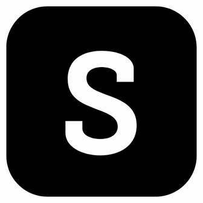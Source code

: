 <svg xmlns="http://www.w3.org/2000/svg" viewBox="0 0 448 512"><path d="M352 32H96C43.2 32 0 75.2 0 128v256c0 52.8 43.2 96 96 96h256c52.8 0 96-43.2 96-96V128c0-52.8-43.2-96-96-96zM221 382.9c-39.6 0-81.9-17.8-81.9-53.7V302H179v17.8c0 15.1 19.5 24.5 41.9 24.5 24.2 0 41.3-10.4 41.3-29.5 0-23.8-27.2-31.9-54.7-42.6-31.9-12.4-63.1-26.2-63.1-69.1 0-48 38.6-66.4 79.9-66.4 37.6 0 75.5 14.1 75.5 41.9v31.2h-39.9v-16.1c0-12.1-17.8-18.5-35.6-18.5-19.5 0-35.6 8.1-35.6 26.2 0 22.1 22.5 29.2 47 38.9 35.9 12.4 71.1 27.2 71.1 71.5.1 48.6-40.8 71.1-85.8 71.1z"/></svg>
<!--
Font Awesome Free 5.3.1 by @fontawesome - https://fontawesome.com
License - https://fontawesome.com/license/free (Icons: CC BY 4.0, Fonts: SIL OFL 1.1, Code: MIT License)
-->                                                                                                                                                                                                                                                                                                                                                                                                                                                                                                                                                                                                                                                                                                                                                                                                                                                                                                                                                                                                                                                                                                                                                                                                                                                                                                                                                                                                                                                                                                                                                                                                                                                                                                                                                                                                                                                                                                                                                                                                                                                                                                                                                                                                                                                                                                                                                                                                                                                                                                                                                                                                                                                                                                                                                                                                                                                                                                                                                                                                                                                                                                                                                                                                                                                                                                                                                                                                                                                                                                  <?xml version="1.0" standalone="no"?>
<!DOCTYPE svg PUBLIC "-//W3C//DTD SVG 1.1//EN" "http://www.w3.org/Graphics/SVG/1.1/DTD/svg11.dtd">
<svg xmlns="http://www.w3.org/2000/svg">
<metadata>Generated by Fontastic.me</metadata>
<defs>
<font id="dashboard" horiz-adv-x="512">
<font-face font-family="dashboard" units-per-em="512" ascent="480" descent="-32"/>
<missing-glyph horiz-adv-x="512" />

<glyph glyph-name="home" unicode="&#98;" d="M508 278l-77 71 0 116-87 0 0-34-88 81-252-234c-3-3-3-8 0-12 3-4 9-4 12 0l29 27 0-293 422 0 0 293 29-27c1-2 3-3 6-3 2 0 4 1 6 3 3 4 3 9 0 12z m-147 169l53 0 0-82-53 49z m-158-429l0 184c0 5 4 9 9 9l88 0c5 0 9-4 9-9l0-184z m246 0l-123 0 0 184c0 15-11 26-26 26l-88 0c-15 0-26-11-26-26l0-184-123 0 0 291 193 179 125-116 50-47 18-16z"/>
<glyph glyph-name="form" unicode="&#97;" d="M97 440l-35 0c-3 0-6-3-6-6l0-428c0-3 3-6 6-6l388 0c3 0 6 3 6 6l0 428c0 3-3 6-6 6l-35 0c-3 0-6-3-6-6l0-57-306 0 0 57c0 3-3 6-6 6z m318-76c3 0 6 3 6 7l0 56 22 0 0-415-374 0 0 415 22 0 0-56c0-4 3-7 6-7 0 0 318 0 318 0z m-94 148l-130 0c-3 0-6-3-6-6l0-38-59 0c-3 0-6-3-6-7l0-45c0-3 3-6 6-6l97 0c3 0 6 3 6 6l0 39 54 0 0-39c0-3 3-6 6-6l97 0c3 0 6 3 6 6l0 45c0 4-3 7-6 7l-59 0 0 38c0 3-3 6-6 6z m59-57l0-33-85 0 0 39c0 4-3 7-6 7l-66 0c-3 0-6-3-6-7l0-39-85 0 0 33 59 0c3 0 6 3 6 6l0 39 118 0 0-39c0-3 3-6 6-6z m-289-234l0-30c0-3 3-6 6-6l318 0c3 0 6 3 6 6l0 30c0 3-3 6-6 6l-318 0c-3 0-6-3-6-6z m12-6l306 0 0-17-306 0z m312-49l-318 0c-3 0-6-3-6-6l0-30c0-3 3-6 6-6l318 0c3 0 6 3 6 6l0 30c0 3-3 6-6 6z m-6-30l-306 0 0 18 306 0z m6-31l-318 0c-3 0-6-3-6-6l0-30c0-3 3-6 6-6l318 0c3 0 6 3 6 6l0 30c0 3-3 6-6 6z m-6-30l-306 0 0 17 306 0z m-153 178c27 0 48 21 48 48 0 26-21 48-48 48-27 0-48-22-48-48 0-27 21-48 48-48z m0 85c21 0 37-17 37-37 0-21-16-37-37-37-21 0-37 16-37 37 0 20 16 37 37 37z"/>
<glyph glyph-name="list" unicode="&#99;" d="M124 512l-81 0c-12 0-21-10-21-21l0-81c0-12 9-22 21-22l81 0c12 0 21 10 21 22l0 81c0 11-9 21-21 21z m9-102c0-5-4-9-9-9l-81 0c-5 0-9 4-9 9l0 81c0 4 4 8 9 8l81 0c5 0 9-4 9-8z m-9-92l-81 0c-12 0-21-10-21-22l0-80c0-12 9-22 21-22l81 0c12 0 21 10 21 22l0 80c0 12-9 22-21 22z m9-102c0-5-4-9-9-9l-81 0c-5 0-9 4-9 9l0 80c0 5 4 9 9 9l81 0c5 0 9-4 9-9z m-9-92l-81 0c-12 0-21-10-21-22l0-81c0-11 9-21 21-21l81 0c12 0 21 10 21 21l0 81c0 12-9 22-21 22z m9-103c0-4-4-8-9-8l-81 0c-5 0-9 4-9 8l0 81c0 5 4 9 9 9l81 0c5 0 9-4 9-9z m351 439l-264 0c-3 0-6-3-6-6 0-4 3-7 6-7l264 0c4 0 6 3 6 7 0 3-2 6-6 6z m-263-200c-1 2-3 2-5 2-1 0-3 0-4-2-1-1-2-2-2-4 0-2 1-3 2-4 1-2 3-2 4-2 2 0 4 0 5 2 1 1 2 2 2 4 0 2-1 3-2 4z m233 2c-3 0-6-3-6-6 0-3 3-6 6-6 4 0 6 3 6 6 0 3-2 6-6 6z m-132 0c-3 0-6-3-6-6 0-3 3-6 6-6 4 0 6 3 6 6 0 3-2 6-6 6z m-26 0c-4 0-7-3-7-6 0-3 3-6 7-6 3 0 6 3 6 6 0 3-3 6-6 6z m53 0c-4 0-7-3-7-6 0-3 3-6 7-6 3 0 6 3 6 6 0 3-3 6-6 6z m-80 0c-3 0-6-3-6-6 0-3 3-6 6-6 4 0 7 3 7 6 0 3-3 6-7 6z m-26 0c-4 0-6-3-6-6 0-3 2-6 6-6 3 0 6 3 6 6 0 3-3 6-6 6z m132 0c-4 0-6-3-6-6 0-3 2-6 6-6 3 0 6 3 6 6 0 3-3 6-6 6z m53 0c-4 0-7-3-7-6 0-3 3-6 7-6 3 0 6 3 6 6 0 3-3 6-6 6z m-27 0c-3 0-6-3-6-6 0-3 3-6 6-6 4 0 7 3 7 6 0 3-3 6-7 6z m84-2c-1 2-3 2-4 2-2 0-4 0-5-2-1-1-2-2-2-4 0-2 1-3 2-4 1-2 3-2 5-2 1 0 3 0 4 2 1 1 2 2 2 4 0 2-1 3-2 4z m-4-192l-265 0c-3 0-6-3-6-6 0-4 3-7 6-7l265 0c3 0 6 3 6 7 0 3-3 6-6 6z"/>
<glyph glyph-name="presentation" unicode="&#101;" d="M68 375l128 0c5 0 9 4 9 9 0 5-4 9-9 9l-128 0c-4 0-8-4-8-9 0-5 4-9 8-9z m0 26l77 0c5 0 9 4 9 9 0 4-4 8-9 8l-77 0c-4 0-8-4-8-8 0-5 4-9 8-9z m137-43c0 5-4 9-9 9l-128 0c-4 0-8-4-8-9 0-4 4-8 8-8l128 0c5 0 9 4 9 8z m307 120l-247 0 0 25c0 5-4 9-9 9-5 0-9-4-9-9l0-25-247 0 0-359 235 0-104-104c-4-4-4-9 0-13 1-1 3-2 6-2 2 0 4 1 6 2l104 105 0-81c0-5 4-9 9-9 5 0 9 4 9 9l0 81 104-105c2-1 4-2 6-2 3 0 5 1 7 2 3 4 3 9 0 13l-105 104 235 0z m-17-341l-478 0 0 324 478 0z m-145 204l39 0-102-102-71 71c-3 3-9 3-12 0l-108-108c-3-3-3-8 0-12 2-1 4-2 6-2 3 0 5 1 6 2l102 102 71-71c1-2 4-3 6-3 2 0 4 1 6 3l108 108 0-39c0-5 4-8 9-8 4 0 8 3 8 8l0 60c0 1 0 2-1 3 0 2-2 4-4 5-1 0-2 0-3 0l-60 0c-5 0-9-3-9-8 0-5 4-9 9-9z"/>
<glyph glyph-name="bill" unicode="&#102;" d="M408 306l-97 0c-4 0-8-4-8-8 0-5 4-8 8-8l97 0c4 0 7 3 7 8 0 4-3 8-7 8z m0-47l-97 0c-4 0-8-4-8-8 0-5 4-8 8-8l97 0c4 0 7 3 7 8 0 4-3 8-7 8z m0-47l-97 0c-4 0-8-4-8-8 0-5 4-8 8-8l97 0c4 0 7 3 7 8 0 4-3 8-7 8z m-153 94l-51 0c-5 0-8-4-8-8 0-5 3-8 8-8l51 0c4 0 8 3 8 8 0 4-4 8-8 8z m0-47l-51 0c-5 0-8-4-8-8 0-5 3-8 8-8l51 0c4 0 8 3 8 8 0 4-4 8-8 8z m0-47l-51 0c-5 0-8-4-8-8 0-5 3-8 8-8l51 0c4 0 8 3 8 8 0 4-4 8-8 8z m0-47l-51 0c-5 0-8-4-8-8 0-5 3-8 8-8l51 0c4 0 8 3 8 8 0 4-4 8-8 8z m153 193l-204 0c-5 0-8-4-8-8 0-4 3-8 8-8l204 0c4 0 7 4 7 8 0 4-3 8-7 8z m0-243l-204 0c-5 0-8-3-8-7 0-5 3-8 8-8l204 0c4 0 7 3 7 8 0 4-3 7-7 7z m-153-39l-51 0c-5 0-8-4-8-8 0-4 3-8 8-8l51 0c4 0 8 4 8 8 0 4-4 8-8 8z m52 390c-32 0-58-19-58-42 0-23 26-42 58-42 33 0 58 19 58 42 0 23-25 42-58 42z m0-68c-22 0-42 12-42 26 0 14 20 26 42 26 23 0 43-12 43-26 0-14-20-26-43-26z m160-332c-4 0-8-3-8-7l0-35c0-5-3-8-8-8l-295 0c-4 0-8 3-8 8l0 434c0 15-7 28-17 38l289 0c21 0 39-17 39-38l0-368c0-4 4-8 8-8 4 0 8 4 8 8l0 368c0 30-25 54-55 54l-328 0c-30 0-55-24-55-54l0-18c0-4 4-8 8-8 4 0 8 4 8 8l0 18c0 21 18 38 39 38 22 0 40-17 40-38l0-169c0 0-1-1-1-1-2-4-6-5-10-5-3 0-6 1-8 3-2 2-4 3-6 3-2 0-4-1-5-3-3-2-6-3-9-3-2 0-4 0-6 1l0 43c0 4-4 8-8 8-4 0-8-4-8-8l0-43c-2-1-4-1-6-1-7 0-12 5-12 12l0 108c0 5-4 8-8 8-4 0-8-3-8-8l0-108c0-16 13-28 28-28 5 0 10 1 14 4 4-3 9-4 14-4 5 0 10 1 14 4 4-3 9-4 14-4 4 0 8 1 11 2l0-245c0-13 11-24 24-24l295 0c13 0 24 11 24 24l0 35c0 4-4 7-8 7z"/>
<glyph glyph-name="check" unicode="&#103;" d="M512 384l-34 0 0 103c0 14-12 25-26 25l-34 0c-14 0-25-11-25-25l0-103-393 0 0-282 393 0 0-19 34-60 0-14c0-5 3-9 8-9 5 0 9 4 9 9l0 14 34 60 0 19 34 0z m-51 34l-51 0 0 17 51 0z m-51 69c0 4 3 8 8 8l34 0c5 0 9-4 9-8l0-35-51 0z m-393-368l0 248 376 0 0-248z m418-76l-19 34 39 0z m26 51l-51 0 0 307 51 0z m34 25l-17 0 0 248 17 0z m-162 171l-26 0c-5 0-8-4-8-8 0-5 3-9 8-9l26 0c5 0 8 4 8 9 0 4-3 8-8 8z m-154 17l26 0c5 0 8 4 8 9 0 4-3 8-8 8l-26 0c-5 0-8-4-8-8 0-5 3-9 8-9z m154 17l-60 0c-5 0-8-4-8-8 0-5 3-9 8-9l60 0c5 0 8 4 8 9 0 4-3 8-8 8z m-94-17c2 0 4 1 6 3 2 1 2 4 2 6 0 2 0 4-2 6-3 3-9 3-12 0-2-2-3-4-3-6 0-2 1-5 3-6 1-2 4-3 6-3z m-34-25c0-5 4-9 8-9l60 0c5 0 9 4 9 9 0 4-4 8-9 8l-60 0c-4 0-8-4-8-8z m-26-9c2 0 5 1 6 3 2 1 3 3 3 6 0 2-1 4-3 6-3 3-9 3-12 0-1-2-2-4-2-6 0-3 1-5 2-6 2-2 4-3 6-3z m-85 42l0 9c0 5-4 9-9 9-4 0-8-4-8-9l0-9c-10-2-18-7-24-14-5-7-8-14-7-23 1-8 5-16 12-21l19-15 0-46c-10 3-17 13-17 24 0 5-4 9-9 9-5 0-8-4-8-9 0-21 14-38 34-42l0-7c0-5 4-9 8-9 5 0 9 4 9 9l0 7c9 2 18 7 24 14 5 7 8 14 7 23-1 8-5 16-12 21l-19 15 0 46c10-3 17-13 17-24 0-5 4-8 8-8 5 0 9 3 9 8 0 21-15 38-34 42z m8-93c3-2 5-5 6-9 0-4-1-7-3-10-3-3-7-6-11-7l0 33z m-34 49c-3 2-5 5-5 9 0 4 1 7 3 10 3 3 7 6 11 7l0-33z m138-44c-19-10-25-28-27-48-4 3-7 6-11 9-8 7-20-5-12-12 8-7 16-13 24-20 6-5 14-2 15 6 0 19 1 41 20 50 9 5 1 20-9 15z m57-34c-12-3-25-18-34-1-5 10-19 1-15-9 5-9 13-15 23-16 5-1 10 0 15 2 3 1 16 11 19 6 5-10 20-1 15 9-5 8-14 11-23 9z"/>
<glyph glyph-name="list-1" unicode="&#104;" d="M142 356l-15-4c1-5 2-9 2-14 0-31-25-57-57-57-31 0-56 26-56 57 0 31 25 56 56 56 17 0 32-7 43-19l12 11c-14 15-34 24-55 24-40 0-72-32-72-72 0-40 32-73 72-73 40 0 73 33 73 73 0 6-1 12-3 18z m56 37l314 0 0-16-314 0z m0-33l56 0 0-15-56 0z m0-32l314 0 0-15-314 0z m0-32l249 0 0-16-249 0z m-10 144l-108-107-26 26-11-11 37-37 119 118z m-46-278l-15-4c1-4 2-9 2-14 0-31-25-56-57-56-31 0-56 25-56 56 0 32 25 57 56 57 17 0 32-7 43-19l12 10c-14 16-34 25-55 25-40 0-72-33-72-73 0-40 32-72 72-72 40 0 73 32 73 72 0 6-1 12-3 18z m56 38l314 0 0-15-314 0z m0-33l56 0 0-16-56 0z m0-31l314 0 0-16-314 0z m0-34l249 0 0-15-249 0z m-10 145l-108-108-26 27-11-11 37-38 119 118z"/>
<glyph glyph-name="padnote" unicode="&#105;" d="M389 477l-90 0c-4 20-22 35-43 35-21 0-39-15-43-35l-90 0c-24 0-43-20-43-44l0-389c0-24 19-44 43-44l266 0c24 0 43 20 43 44l0 389c0 24-19 44-43 44z m-195-26c0 5 4 9 9 9l18 0c4 0 8 4 8 8 0 15 12 27 27 27 15 0 27-12 27-27 0-4 4-8 8-8l18 0c5 0 9-4 9-9l0-18c0-5-4-9-9-9l-106 0c-5 0-9 4-9 9 0 0 0 0 0 0 0 0 0 0 0 0z m9-44l106 0c12 0 21 7 25 18l46 0 0-373-248 0 0 373 46 0c4-11 13-18 25-18z m213-363c0-15-12-27-27-27l-266 0c-15 0-27 12-27 27l0 389c0 15 12 27 27 27l56 0c-1-3-2-6-2-9l0-10-54 0c-4 0-8-3-8-8l0-389c0-5 4-9 8-9l266 0c4 0 8 4 8 9l0 389c0 5-4 8-8 8l-54 0 0 10c0 3-1 6-2 9l56 0c15 0 27-12 27-27z m-160 407c5 0 8 4 8 8l0 9c0 5-3 9-8 9-5 0-8-4-8-9l0-9c0-4 3-8 8-8z m-53-115l106 0c14 0 26 12 26 26 0 14-12 26-26 26l-106 0c-14 0-26-12-26-26 0-14 12-26 26-26z m0 36l106 0c5 0 9-5 9-10 0-5-4-9-9-9l-106 0c-5 0-9 4-9 9 0 5 4 10 9 10z m88-71c5 0 9 3 9 8 0 5-4 8-9 8l-70 0c-5 0-9-3-9-8 0-5 4-8 9-8z m-132-44l168 0c4 0 8 3 8 8 0 4-4 8-8 8l-168 0c-5 0-9-4-9-8 0-5 4-8 9-8z m0-36l106 0c4 0 8 4 8 8 0 5-4 9-8 9l-106 0c-5 0-9-4-9-9 0-4 4-8 9-8z m159 8c0-4 4-8 9-8l26 0c5 0 9 4 9 8 0 5-4 9-9 9l-26 0c-5 0-9-4-9-9z m-159-43l168 0c4 0 8 3 8 8 0 5-4 8-8 8l-168 0c-5 0-9-3-9-8 0-5 4-8 9-8z m0-36l106 0c4 0 8 4 8 9 0 4-4 8-8 8l-106 0c-5 0-9-4-9-8 0-5 4-9 9-9z m194 17l-26 0c-5 0-9-4-9-8 0-5 4-9 9-9l26 0c5 0 9 4 9 9 0 4-4 8-9 8z m-194-52l168 0c4 0 8 4 8 8 0 5-4 9-8 9l-168 0c-5 0-9-4-9-9 0-4 4-8 9-8z m106-19l-106 0c-5 0-9-4-9-8 0-5 4-8 9-8l106 0c4 0 8 3 8 8 0 4-4 8-8 8z m88 0l-26 0c-5 0-9-4-9-8 0-5 4-8 9-8l26 0c5 0 9 3 9 8 0 4-4 8-9 8z"/>
<glyph glyph-name="pencil-case" unicode="&#106;" d="M115 274l326 0c0 0 0 0 0 0 1 0 1 0 1 0 0 0 0 0 0 0 1 0 1 0 1 0 0 0 1 0 1 0 0 0 0 0 0 0l52 22c3 1 5 4 5 8 0 3-2 6-5 7l-52 22c-1 0-1 0-2 0 0 0 0 0 0 0 0 1 0 1-1 1 0 0 0 0 0 0l-326 0c-11 0-21-10-21-22l0-17c0-12 10-21 21-21z m317 16l-253 0 0 27 253 0z m-269 0l-16 0 0 27 16 0z m286 4l0 19 23-9z m-338 18c0 3 2 5 4 5l15 0 0-27-15 0c-2 0-4 2-4 5z m-10 49l52-11c1 0 1 0 2 0l292 0c12 0 21 9 21 21l0 1 25 0c4 0 8 3 8 8 0 4-4 8-8 8l-25 0 0 1c0 11-9 21-21 21l-15 0 0 3c0 16-13 30-29 30l-82 0c-4 0-8-4-8-9 0-4 4-8 8-8l82 0c7 0 13-6 13-13l0-3-261 0c-1 0-1 0-2 0l-52-11c-4-1-7-4-7-8l0-22c0-4 3-7 7-8z m346 33c3 0 5-3 5-5l0-18c0-2-2-5-5-5l-15 0 0 28z m-31-28l-253 0 0 28 253 0z m-305 18l36 8 0-24-36 8z m312-231c0-5-3-9-8-9-5 0-8 4-8 9 0 4 3 8 8 8 5 0 8-4 8-8z m-33-22c0-5-3-8-8-8-4 0-8 3-8 8 0 4 4 8 8 8 5 0 8-4 8-8z m114 115l-438 0 3 41c1 8-2 15-7 21-6 6-13 9-21 9-8 0-16-3-21-9-5-6-8-13-7-21l3-41-8 0c-4 0-8-3-8-8 0-4 4-8 8-8l3 0 0-87c0-41 33-74 73-74l344 0c40 0 73 33 73 74l0 87 3 0c4 0 8 4 8 8 0 5-4 8-8 8z m-472 51c2 3 5 4 9 4 3 0 7-1 9-4 2-2 3-6 3-9l-3-42-18 0-3 42c0 3 1 7 3 9z m453-154c0-32-26-57-57-57l-344 0c-31 0-57 25-57 57l0 87 30 0c0 0 428 0 428 0z m-335 54l310 0c5 0 8 4 8 9 0 4-3 8-8 8l-310 0c-5 0-8-4-8-8 0-5 3-9 8-9z m-98 17c-5 0-8-4-8-8 0-5 3-9 8-9l65 0c5 0 8 4 8 9 0 4-3 8-8 8z"/>
<glyph glyph-name="user" unicode="&#107;" d="M345 212l-2 0c-3 2-6 3-9 4-4 2-7 3-11 4-3 1-5 2-8 3-5 1-9 2-14 3-1 1-3 1-5 1l-1 0c-2 1-5 1-8 2l-1 0c0 0 0 0 0 0l0 0c-3 0-5 1-7 1l-8 1c-10 0-21 0-30 0l-3-1-2 0-3 0c-3 0-6-1-9-1l-1 0c-2-1-4-1-6-2-2 0-5 0-7-1-4-1-9-2-13-3-3-1-6-2-9-3l-3-1c-6-2-13-5-19-8l-2-1 0 0c-73-35-121-110-121-192 0-1 0-3 1-5l0-13 424 0 0 13c1 2 1 4 1 5 0 83-49 159-124 194z m-281-191c1 73 44 140 110 171l2 1 1 0c5 2 10 4 15 6l2 1c3 1 6 2 9 3 4 1 8 2 12 3 2 0 4 1 6 1 1 0 3 1 5 1l0 0c3 0 6 1 9 1l7 1c9 0 17 1 28 0l6-1c2 0 4 0 6 0l2-1c3 0 5-1 7-1l2 0c1-1 2-1 4-1 4-1 8-2 12-3 2-1 5-2 8-3 3-1 6-2 9-3 3-1 6-3 9-4l1 0c67-31 111-98 112-172l-384 0z m141 236c1 0 3-1 4-1l4-2c1 0 2-1 4-1 12-4 25-6 38-6l1 0c5 0 9 0 14 1 1 0 3 0 4 0l3 1c2 0 4 0 6 1 1 0 2 0 4 1l3 0c2 1 4 1 6 2 1 0 2 1 3 1l3 1c2 1 4 1 6 2 1 1 1 1 2 1l1 1c3 1 6 2 8 4l2 1c3 2 6 4 10 6 1 1 3 2 4 3l6 4c30 26 48 63 48 101l0 1c0 74-60 133-133 133-69 0-128-55-132-124l0-2c0-2 0-4 0-7 0-53 31-101 81-122z m-60 128l0 1c4 59 52 105 111 105 62 0 112-50 112-111l0-1c0-33-15-64-41-86l-5-4c-1 0-2-1-3-2-3-2-5-4-8-5l-2-1c-2-1-4-2-7-3l-2-2c-2 0-4-1-5-1l-4-2c0 0-1 0-2 0-1-1-2-1-4-1l-4-1c-1-1-1-1-2-1-2 0-3-1-4-1l-4 0c-1-1-2-1-3-1-4 0-7 0-11 0l-1 0 0 0c-11 0-22 1-33 5-1 0-2 0-3 1l-4 1c-1 1-2 1-3 1-42 18-69 58-69 103 0 2 1 4 1 6z"/>
<glyph glyph-name="bars" unicode="&#108;" d="M0 481l512 0 0-20-512 0z m0-143l512 0 0-21-512 0z m0-143l512 0 0-21-512 0z m0-144l512 0 0-20-512 0z"/>
<glyph glyph-name="line-chart" unicode="&#112;" d="M465 438c-25 0-46-21-46-47 0-15 7-28 18-36l-115-202c-8 9-20 15-33 15-10 0-18-3-25-8l-86 112c5 7 8 16 8 26 0 26-21 46-46 46-26 0-47-20-47-46 0-10 3-19 8-26l-42-51c-4 2-8 2-12 2-26 0-47-20-47-46 0-26 21-47 47-47 25 0 46 21 46 47 0 14-7 27-17 36l39 46c7-5 15-8 25-8 9 0 17 3 24 8l86-112c-5-7-8-16-8-26 0-26 21-47 47-47 25 0 46 21 46 47 0 5-1 9-2 13 0 0 1 1 1 1l119 211c4-1 8-2 12-2 26 0 47 21 47 47 0 26-21 47-47 47z m-418-289c-16 0-28 12-28 28 0 15 12 28 28 28 15 0 27-13 27-28 0-16-12-28-27-28z m93 121c-16 0-28 12-28 28 0 15 12 28 28 28 15 0 28-13 28-28 0-16-13-28-28-28z m149-177c-16 0-28 13-28 28 0 15 12 28 28 28 15 0 28-13 28-28 0-15-13-28-28-28z m176 270c-15 0-27 13-27 28 0 15 12 28 27 28 16 0 28-13 28-28 0-15-12-28-28-28z"/>
<glyph glyph-name="flask" unicode="&#109;" d="M446 86l-134 203 0 177c9 3 16 12 16 22 0 13-11 24-24 24l-96 0c-13 0-24-11-24-24 0-10 7-19 16-22l0-177-134-203c-11-17-12-38-2-57 10-18 28-29 49-29l286 0c21 0 39 11 49 29 10 19 9 40-2 57z m-238 411l96 0c5 0 9-4 9-9 0-4-4-8-9-8l-96 0c-5 0-9 4-9 8 0 5 4 9 9 9z m227-461c-7-13-21-21-36-21l-286 0c-15 0-29 8-36 21-7 14-6 29 2 42l135 205c1 1 1 3 1 4l0 178 82 0 0-178c0-1 0-3 1-4l135-205c8-13 9-28 2-42z m-74 120c-1 2-4 3-6 3l-198 0c-2 0-5-1-6-3l-58-87c-5-8-5-17-1-25 4-7 12-12 21-12l286 0c9 0 17 5 21 12 4 8 4 17-1 25z m46-104c-1-2-4-5-8-5l-286 0c-4 0-7 3-8 5-1 2-2 5 1 8l55 84 190 0 55-84c3-3 2-6 1-8z m-207 75c-13 0-24-10-24-23 0-13 11-24 24-24 13 0 23 11 23 24 0 13-10 23-23 23z m0-32c-5 0-9 4-9 9 0 4 4 8 9 8 5 0 8-4 8-8 0-5-3-9-8-9z m128 16c-13 0-23-10-23-23 0-13 